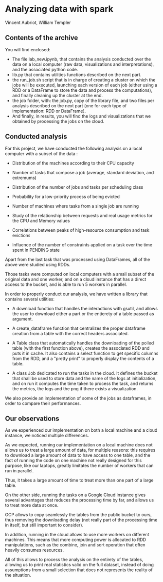 # Analyzing data with spark

Vincent Aubriot, William Templer

## Contents of the archive

You will find enclosed:

- The file lab_new.ipynb, that contains the analysis conducted over the data on a local computer (raw data, visualizations and interpretations), and the associated python code.
- lib.py that contains utilities functions described on the next part.
- the run_job.sh script that is in charge of creating a cluster on which the jobs will be executed, launching each version of each job (either using a RDD or a DataFrame to store the data and process the computations), and finally cleaning up the cluster at the end.
- the job folder, with: the job.py, copy of the library file, and two files per analysis described on the next part (one for each type of implementation: RDD or DataFrame).
- And finally, in results, you will find the logs and visualizations that we obtained by processing the jobs on the cloud.

## Conducted analysis

For this project, we have conducted the following analysis on a local computer with a subset of the data :

- Distribution of the machines according to their CPU capacity

- Number of tasks that compose a job (average, standard deviation, and extremums)

- Distribution of the number of jobs and tasks per scheduling class

- Probability for a low-priority process of being evicted

- Number of machines where tasks from a single job are running

- Study of the relationship between requests and real usage metrics for the CPU and Memory values

- Correlations between peaks of high-resource consumption and task evictions

- Influence of the number of constraints applied on a task over the time spent in PENDING state

Apart from the last task that was processed using DataFrames, all of the above were studied using RDDs.

Those tasks were computed on local computers with a small subset of the original data and one worker, and on a cloud instance that has a direct access to the bucket, and is able to run 5 workers in parallel.

In order to properly conduct our analysis, we have written a library that contains several utilities:

- A download function that handles the interactions with gsutil, and allows the user to download either a part or the entierety of a table passed as argument.
  
- A create_dataframe function that centralizes the proper dataframe creation from a table with the correct headers associated.

- A Table class that automatically handles the downloading of the polled table (with the first function above), creates the associated RDD and puts it in cache. It also contains a select function to get specific columns from the RDD, and a "pretty print" to properly display the contents of a table.

- A class Job dedicated to run the tasks in the cloud. It defines the bucket that shall be used to store data and the name of the logs at initialization, and on run it computes the time taken to process the task, and returns the metrics, the logs and the png if there exists a visualization.

We also provide an implementation of some of the jobs as dataframes, in order to compare their performances.

## Our observations

As we experienced our implementation on both a local machine and a cloud instance, we noticed multiple differences.

As we expected, running our implementation on a local machine does not allows us to treat a large amount of data, for multiple reasons: this requires to download a large amount of data to have access to one table, and the fact of running the code on one machine not really designed for this purpose, like our laptops, greatly limitates the number of workers that can run in parallel. 

Thus, it takes a large amount of time to treat more than one part of a large table.

On the other side, running the tasks on a Google Cloud instance gives several advantages that reduces the processing time by far, and allows us to treat more data at once.

GCP allows to copy seamlessly the tables from the public bucket to ours, thus removing the downloading delay (not really part of the processing time in itself, but still important to consider).

In addition, running in the cloud allows to use more workers on different machines. This means that more computing power is allocated to RDD manipulations, such as the combine, join and sort operation that often heavily consumes resources.

All of this allows to process the analysis on the entirety of the tables, allowing us to print real statistics valid on the full dataset, instead of doing assumptions from a small selection that does not represents the reality of the situation.